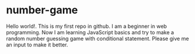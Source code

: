 # number-game
Hello world!. This is my first repo in github. I am a beginner in web programming. Now I am learning JavaScript basics and try to make a random number guessing game with conditional statement. Please give me an input to make it better.
